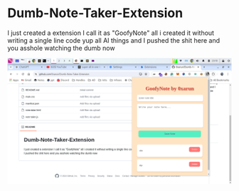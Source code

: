 # Dumb-Note-Taker-Extension
I just created a extension I call it as "GoofyNote" all i created it without writing a single line code yup all AI things and I pushed the shit here and you asshole watching the dumb now

![](goofyshot.png)
